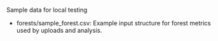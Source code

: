 Sample data for local testing

- forests/sample_forest.csv: Example input structure for forest metrics used by uploads and analysis.